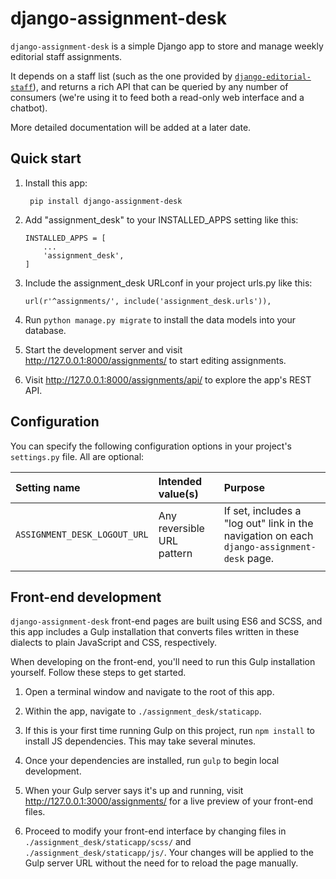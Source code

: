 django-assignment-desk
=====

`django-assignment-desk` is a simple Django app to store and manage weekly editorial staff assignments.

It depends on a staff list (such as the one provided by [`django-editorial-staff`](https://github.com/DallasMorningNews/django-editorial-staff)), and returns a rich API that can be queried by any number of consumers (we're using it to feed both a read-only web interface and a chatbot).

More detailed documentation will be added at a later date.


Quick start
-----------

1. Install this app:

        pip install django-assignment-desk

2.  Add \"assignment_desk\" to your INSTALLED\_APPS setting like this:

        INSTALLED_APPS = [
            ...
            'assignment_desk',
        ]

3.  Include the assignment_desk URLconf in your project urls.py like this:

        url(r'^assignments/', include('assignment_desk.urls')),

4.  Run `python manage.py migrate` to install the data models into your database.

4.  Start the development server and visit
    <http://127.0.0.1:8000/assignments/> to start editing assignments.

5.  Visit <http://127.0.0.1:8000/assignments/api/> to explore the app's REST API.


Configuration
-------------

You can specify the following configuration options in your project's `settings.py` file. All are optional:

| Setting name                 | Intended value(s)          | Purpose |
|:-----------------------------|:---------------------------|:--------|
| `ASSIGNMENT_DESK_LOGOUT_URL` | Any reversible URL pattern | If set, includes a "log out" link in the navigation on each `django-assignment-desk` page. |
|||


Front-end development
---------------------

`django-assignment-desk` front-end pages are built using ES6 and SCSS, and this app includes a Gulp installation that converts files written in these dialects to plain JavaScript and CSS, respectively.

When developing on the front-end, you'll need to run this Gulp installation yourself. Follow these steps to get started.

1.  Open a terminal window and navigate to the root of this app.

2.  Within the app, navigate to `./assignment_desk/staticapp`.

3.  If this is your first time running Gulp on this project, run `npm install` to install JS dependencies. This may take several minutes.

4.  Once your dependencies are installed, run `gulp` to begin local development.

5.  When your Gulp server says it's up and running, visit <http://127.0.0.1:3000/assignments/> for a live preview of your front-end files.

6.  Proceed to modify your front-end interface by changing files in `./assignment_desk/staticapp/scss/` and `./assignment_desk/staticapp/js/`. Your changes will be applied to the Gulp server URL without the need for to reload the page manually.
